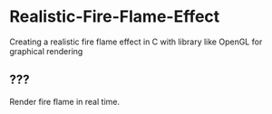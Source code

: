 # Realistic-Fire-Flame-Effect
Creating a realistic fire flame effect in C with library like OpenGL for graphical rendering

## ???
Render fire flame in real time.
